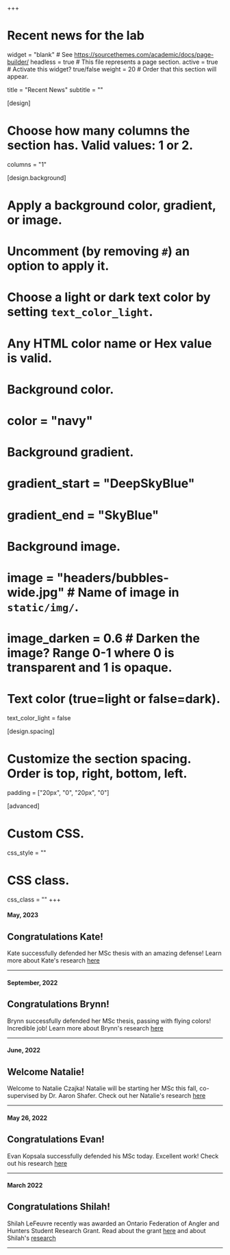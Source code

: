 +++
# Recent news for the lab

widget = "blank"  # See https://sourcethemes.com/academic/docs/page-builder/
headless = true  # This file represents a page section.
active = true  # Activate this widget? true/false
weight = 20  # Order that this section will appear.

title = "Recent News"
subtitle = ""

[design]
  # Choose how many columns the section has. Valid values: 1 or 2.
  columns = "1"

[design.background]
  # Apply a background color, gradient, or image.
  #   Uncomment (by removing `#`) an option to apply it.
  #   Choose a light or dark text color by setting `text_color_light`.
  #   Any HTML color name or Hex value is valid.

  # Background color.
  # color = "navy"
  
  # Background gradient.
  # gradient_start = "DeepSkyBlue"
  # gradient_end = "SkyBlue"
  
  # Background image.
  # image = "headers/bubbles-wide.jpg"  # Name of image in `static/img/`.
  # image_darken = 0.6  # Darken the image? Range 0-1 where 0 is transparent and 1 is opaque.

  # Text color (true=light or false=dark).
  text_color_light = false

[design.spacing]
  # Customize the section spacing. Order is top, right, bottom, left.
  padding = ["20px", "0", "20px", "0"]

[advanced]
 # Custom CSS. 
 css_style = ""
 
 # CSS class.
 css_class = ""
+++
#### May, 2023

## Congratulations Kate!

Kate successfully defended her MSc thesis with an amazing defense! Learn more about Kate's research [here](author/kathryn-yarchuk/)
___________________________

#### September, 2022

## Congratulations Brynn!

Brynn successfully defended her MSc thesis, passing with flying colors! Incredible job! Learn more about Brynn's research [here](author/brynn-mclellan/)
___________________________


#### June, 2022

## Welcome Natalie!

Welcome to Natalie Czajka! Natalie will be starting her MSc this fall, co-supervised by Dr. Aaron Shafer. Check out her Natalie's research [here](author/natalie-czajka/)
___________________________


#### May 26, 2022

## Congratulations Evan!

Evan Kopsala successfully defended his MSc today. Excellent work! Check out his research [here](author/evan-kopsala/)
___________________________


#### March 2022

## Congratulations Shilah!

Shilah LeFeuvre recently was awarded an Ontario Federation of Angler and Hunters Student Research Grant. Read about the grant [here](https://www.ofah.org/programs/ofah-student-research-grants/) and about Shilah's [research](author/shilah-lefeuvre/)
___________________________




